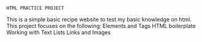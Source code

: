 	HTML PRACTICE PROJECT
This is a simple basic recipe website to test my basic knowledge on html.
This project focuses on the following:
Elements and Tags
HTML boilerplate
Working with Text
Lists
Links and Images










































